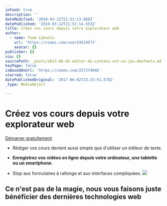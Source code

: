 ```yaml
---
inFeed: true
description: ''
dateModified: '2018-03-12T21:51:13.888Z'
datePublished: '2018-03-12T21:51:14.553Z'
title: Créez vos cours depuis votre explorateur web
author:
  - name: Team Cyboolo
    url: 'https://vimeo.com/user43619573'
    avatar: {}
publisher: {}
via: {}
sourcePath: _posts/2017-06-02-editer-du-contenu-est-un-jeu-denfants.md
hasPage: false
isBasedOnUrl: 'https://vimeo.com/257274046'
starred: false
datePublishedOriginal: '2017-06-02T23:25:51.578Z'
_type: MediaObject

---
```

# **Créez vos cours depuis votre explorateur web**
[Démarrer gratuitement][0]

* Rédiger vos cours devient aussi simple que d'utiliser un éditeur de texte.

* **Enregistrez vos vidéos en ligne depuis votre ordinateur, une tablette ou un smartphone.**

* Stop aux formulaires à rallonge et aux interfaces compliquées.
![](https://the-grid-user-content.s3-us-west-2.amazonaws.com/b9eea832-5d4e-4763-987b-d57ea07b8501.gif)

## **Ce n'est pas de la magie, nous vous faisons juste bénéficier des dernières technologies web**

[0]: https://cyboolo.eu.auth0.com/login?client=W1jbxu3C003wehR2kbuCJorz9D23hyEB